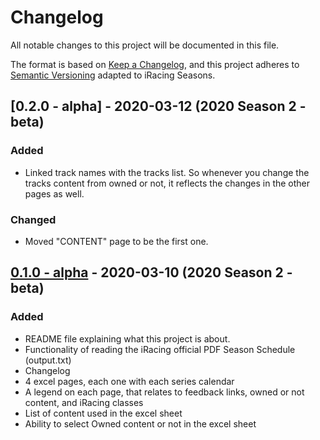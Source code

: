 # Changelog

All notable changes to this project will be documented in this file.

The format is based on [Keep a Changelog](https://keepachangelog.com/en/1.0.0/),
and this project adheres to [Semantic Versioning](https://semver.org/spec/v2.0.0.html) adapted to iRacing Seasons.

## [0.2.0 - alpha] - 2020-03-12 (2020 Season 2 - beta)

### Added

- Linked track names with the tracks list. So whenever you change the tracks content from owned or not, it reflects the changes in the other pages as well.

### Changed

- Moved "CONTENT" page to be the first one.

## [0.1.0 - alpha] - 2020-03-10 (2020 Season 2 - beta)

### Added

- README file explaining what this project is about.
- Functionality of reading the iRacing official PDF Season Schedule (output.txt)
- Changelog
- 4 excel pages, each one with each series calendar
- A legend on each page, that relates to feedback links, owned or not content, and iRacing classes
- List of content used in the excel sheet
- Ability to select Owned content or not in the excel sheet

[0.1.0 - alpha]: https://github.com/Sergih28/iRacing-season-organizer/releases/tag/v0.1.0-alpha
